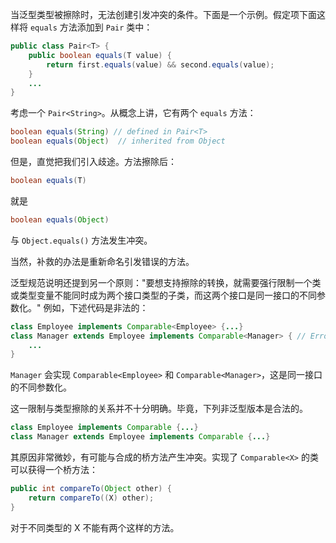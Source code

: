当泛型类型被擦除时，无法创建引发冲突的条件。下面是一个示例。假定项下面这样将 `equals` 方法添加到 `Pair` 类中：

```java
public class Pair<T> {
    public boolean equals(T value) {
        return first.equals(value) && second.equals(value);
    }
    ...
}
```

考虑一个 `Pair<String>`。从概念上讲，它有两个 `equals` 方法：

```java
boolean equals(String) // defined in Pair<T>
boolean equals(Object)	// inherited from Object
```

但是，直觉把我们引入歧途。方法擦除后：

```java
boolean equals(T)
```

就是

```java
boolean equals(Object)
```

与 `Object.equals()` 方法发生冲突。

当然，补救的办法是重新命名引发错误的方法。

泛型规范说明还提到另一个原则："要想支持擦除的转换，就需要强行限制一个类或类型变量不能同时成为两个接口类型的子类，而这两个接口是同一接口的不同参数化。" 例如，下述代码是非法的：

```java
class Employee implements Comparable<Employee> {...}
class Manager extends Employee implements Comparable<Manager> {	// Error
    ...
}
```

`Manager` 会实现 `Comparable<Employee>` 和 `Comparable<Manager>`，这是同一接口的不同参数化。

这一限制与类型擦除的关系并不十分明确。毕竟，下列非泛型版本是合法的。

```java
class Employee implements Comparable {...}
class Manager extends Employee implements Comparable {...}
```

其原因非常微妙，有可能与合成的桥方法产生冲突。实现了 `Comparable<X>` 的类可以获得一个桥方法：

```java
public int compareTo(Object other) {
    return compareTo((X) other);
}
```

对于不同类型的 X 不能有两个这样的方法。